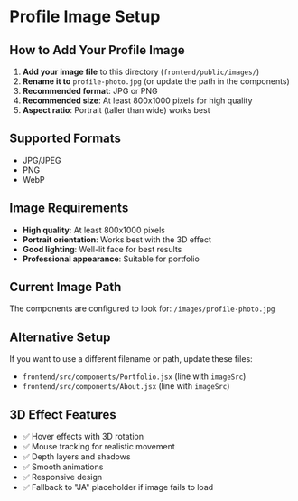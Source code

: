 # Profile Image Setup

## How to Add Your Profile Image

1. **Add your image file** to this directory (`frontend/public/images/`)
2. **Rename it to** `profile-photo.jpg` (or update the path in the components)
3. **Recommended format**: JPG or PNG
4. **Recommended size**: At least 800x1000 pixels for high quality
5. **Aspect ratio**: Portrait (taller than wide) works best

## Supported Formats
- JPG/JPEG
- PNG
- WebP

## Image Requirements
- **High quality**: At least 800x1000 pixels
- **Portrait orientation**: Works best with the 3D effect
- **Good lighting**: Well-lit face for best results
- **Professional appearance**: Suitable for portfolio

## Current Image Path
The components are configured to look for: `/images/profile-photo.jpg`

## Alternative Setup
If you want to use a different filename or path, update these files:
- `frontend/src/components/Portfolio.jsx` (line with `imageSrc`)
- `frontend/src/components/About.jsx` (line with `imageSrc`)

## 3D Effect Features
- ✅ Hover effects with 3D rotation
- ✅ Mouse tracking for realistic movement
- ✅ Depth layers and shadows
- ✅ Smooth animations
- ✅ Responsive design
- ✅ Fallback to "JA" placeholder if image fails to load 